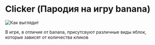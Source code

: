 # Clicker (Пародия на игру banana)

![Как выглядит](https://sun9-41.userapi.com/impg/FyKgu7IorOciS5FRvgjCJIeygMGEIngRyG8oFw/ECCh3pRo_S8.jpg?size=802x482&quality=96&sign=8111ca31029d1973402a418859e33aea&type=album)

В игре, в отличие от banana, присутсвуют различные виды яблок, которые зависят от количества кликов
